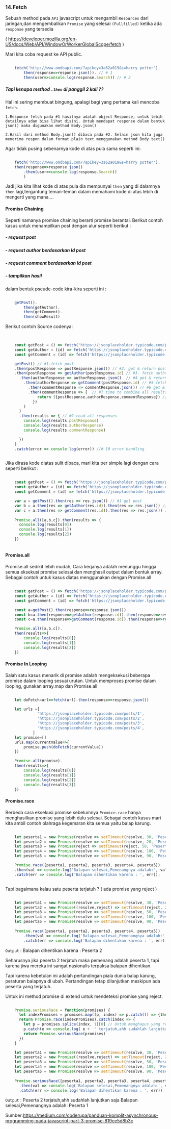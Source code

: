 ### 14.Fetch

Sebuah method pada `API` javascript untuk mengambil `Resources` dari jaringan,dan mengembalikan `Promise` yang selesai `(Fullfilled)` ketika ada `response` yang tersedia

( https://developer.mozilla.org/en-US/docs/Web/API/WindowOrWorkerGlobalScope/fetch )

Mari kita coba request ke API public.

```javascript

	fetch('http://www.omdbapi.com/?apikey=3a62a019&s=harry potter').
		then(response=>response.json()). // # 1
		then(user=>console.log(response.Search)) // # 2

```

##### Tapi kenapa method `.then` di panggil 2 kali ??

Hal ini sering membuat bingung, apalagi bagi yang pertama kali mencoba `fetch`.

`1.Response fetch pada #1 hasilnya adalah object Response, untuk lebih detailnya adan bisa lihat disini. Untuk mendapat response dalam bentuk json() maka digunakan method Body.json()`

`2.Hasil dari method Body.json() dibaca pada #2. Selain json kita juga menerima respon dalam format plain text menggunakan method Body.text()`

Agar tidak pusing sebenarnya kode di atas pula sama seperti ini:

```javascript

	fetch('http://www.omdbapi.com/?apikey=3a62a019&s=harry potter').
	then(response=>response.json()
		.then(user=>console.log(response.Search))
		)

```

Jadi jika kita lihat kode di atas pula dia mempunyai `then` yang di dalamnya `then` lagi,tergantung teman-teman dalam memahami kode di atas lebih di mengerti yang mana....

#### Promise Chaining

Seperti namanya promise chaining berarti promise berantai. Berikut contoh kasus untuk menampilkan post dengan alur seperti berikut :

##### - request post
##### - request author berdasarkan Id post
##### - request comment berdasarkan Id post
##### - tampilkan hasil

dalam bentuk pseude-code kira-kira seperti ini :

```javascript

	getPost().
		then(getAuthor).
		then(getComment).
		then(showResult)

```

Berikut contoh Source codenya:

```javascript

	
	const getPost = () => fetch('https://jsonplaceholder.typicode.com/posts/1')
	const getAuthor = (id) => fetch('https://jsonplaceholder.typicode.com/users/' + id)
	const getComment = (id) => fetch('https://jsonplaceholder.typicode.com/users/' + id)

	getPost() // #1.fetch post
	.then(postResponse => postResponse.json()) // #2. get & return post json 
	.then(postResponse => getAuthor(postResponse.id) // #3. fetch author
	  .then(authorResponse => authorResponse.json()  // #4 get & return author json
	    .then(authorResponse => getComment(postResponse.id) // #5 fetch comment
	      .then(commentResponse => commentResponse.json()) // #6 get & return comment json
	      .then(commentResponse => {  // #7 time to combine all results
	          return ({postResponse,authorResponse,commentResponse}) // #8 combine & return all reponses
	        })
	    )
	  )
	  .then(results => { // #9 read all responses
	    console.log(results.postResponse)
	    console.log(results.authorResponse)
	    console.log(results.commentResponse)

	  }) 
	)
	.catch(error => console.log(error)) //# 10 error handling



```

Jika dirasa kode diatas sulit dibaca, mari kita per simple lagi dengan cara seperti berikut :

```javascript

	const getPost = () => fetch('https://jsonplaceholder.typicode.com/posts/1')
	const getAuthor = (id) => fetch('https://jsonplaceholder.typicode.com/users/' + id)
	const getComment = (id) => fetch('https://jsonplaceholder.typicode.com/users/' + id)

	var a = getPost().then(res => res.json()) // #1 get post
	var b = a.then(res => getAuthor(res.id)).then(res => res.json()) // #2 get author
	var c = a.then(res => getComment(res.id)).then(res => res.json()) //#3 get comment
	
	Promise.all([a,b,c]).then(results => {
	  console.log(results[0])
	  console.log(results[1])
	  console.log(results[2])
	})
	 

```

#### Promise.all

Promise.all sedikit lebih mudah, Cara kerjanya adalah menunggu hingga semua eksekusi promise selesai dan menghasil output dalam bentuk array. Sebagai contoh untuk kasus diatas menggunakan dengan Promise.all

```javascript

	const getPost = () => fetch('https://jsonplaceholder.typicode.com/posts/1')
	const getAuthor = (id) => fetch('https://jsonplaceholder.typicode.com/users/' + id)
	const getComment = (id) => fetch('https://jsonplaceholder.typicode.com/users/' + id)

	const a=getPost().then(response=>response.json())
	const b=a.then(response=>getAuthor(response.id)).then(response=>response.json())
	const c=a.then(response=>getComment(response.id)).then(response=>response.json())

	Promise.all([a,b,c]).
	then(results=>{
		console.log(results[0])
		console.log(results[1])
		console.log(results[2])
	})

```

#### Promise In Looping

Salah satu kasus menarik di promise adalah mengeksekusi beberapa promise dalam looping sesuai urutan. Untuk memproses promise dalam looping, gunakan array.map dan Promise.all

```javascript

	let doFetch=url=>fetch(url).then(response=>response.json())

	let urls =[
			  'https://jsonplaceholder.typicode.com/posts/1',
			  'https://jsonplaceholder.typicode.com/posts/2',
			  'https://jsonplaceholder.typicode.com/posts/3',
			  'https://jsonplaceholder.typicode.com/posts/4',
			]
	let promise=[]
	urls.map(currentValue=>{
		promise.push(doFetch(currentValue))
	})

	Promise.all(promise).
	then(results=>{
		console.log(results[0])
		console.log(results[1])
		console.log(results[2])
		console.log(results[3])
	})

```

#### Promise.race

Berbeda cara eksekusi promise sebelumnya.`Promice.race` hanya menghasilkan promise yang lebih dulu selesai. Sebagai contoh kasus mari kita ambil contoh olahraga kegemaran kita semua yaitu balap karung.

```javascript

	let peserta1 = new Promise(resolve => setTimeout(resolve, 30, 'Peserta 1.'))
	let peserta2 = new Promise(resolve => setTimeout(resolve, 20, 'Peserta 2.'))
	let peserta3 = new Promise(reject => setTimeout(reject, 50, 'Peserta 3.'))
	let peserta4 = new Promise(resolve => setTimeout(resolve, 100, 'Peserta 4.'))
	let peserta5 = new Promise(resolve => setTimeout(resolve, 90, 'Peserta 5.'))

	Promise.race([peserta1, peserta2, peserta3, peserta4, peserta5])
    .then(val => console.log('Balapan selesai,Pemenangnya adalah:', val))
    .catch(err => console.log('Balapan dihentikan karena : ', err));



```

Tapi bagaimana kalau satu peserta terjatuh ? ( ada promise yang reject )

```javascript

	let peserta1 = new Promise(resolve => setTimeout(resolve, 30, 'Peserta 1'))
	let peserta2 = new Promise((resolve,reject) => setTimeout(reject, 20, 'Peserta 2'))
	let peserta3 = new Promise(resolve => setTimeout(resolve, 50, 'Peserta 3'))
	let peserta4 = new Promise(resolve => setTimeout(resolve, 100, 'Peserta 4'))
	let peserta5 = new Promise(resolve => setTimeout(resolve, 90, 'Peserta 5'))
	 
	Promise.race([peserta1, peserta2, peserta3, peserta4, peserta5])
	    .then(val => console.log('Balapan selesai,Pemenangnya adalah:', val))
	    .catch(err => console.log('Balapan dihentikan karena : ', err));

```

`Output` : Balapan dihentikan karena : Peserta 2

Seharusnya jika peserta 2 terjatuh maka pemenang adalah peserta 1, tapi karena jiwa mereka ini sangat nasionalis terpaksa balapan dihentikan.

Tapi karena kebetulan ini adalah pertandingan piala dunia balap karung, peraturan balapnya di ubah. Pertandingan tetap dilanjutkan meskipun ada peserta yang terjatuh.

Untuk ini method promise di extend untuk mendeteksi promise yang reject.

```javascript

	Promise.seriousRace = function(promises) {
	  let indexPromises = promises.map((p, index) => p.catch(() => {throw index})) // Memeriksa apakah data valid
	  return Promise.race(indexPromises).catch(index => {
	    let p = promises.splice(index, 1)[0] // Untuk menghapus yang reject
	    p.catch(e => console.log( e +  ' terjatuh,ahh sudahlah lanjutkan saja'))
	    return Promise.seriousRace(promises)
	  })
	}

	let peserta1 = new Promise(resolve => setTimeout(resolve, 30, 'Peserta 1'))
	let peserta2 = new Promise((resolve,reject) => setTimeout(reject, 20, 'Peserta 2'))
	let peserta3 = new Promise(resolve => setTimeout(resolve, 50, 'Peserta 3'))
	let peserta4 = new Promise(resolve => setTimeout(resolve, 100, 'Peserta 4'))
	let peserta5 = new Promise(resolve => setTimeout(resolve, 90, 'Peserta 5'))
	 
	Promise.seriousRace([peserta1, peserta2, peserta3, peserta4, peserta5])
	  .then(val => console.log('Balapan selesai,Pemenangnya adalah:', val))
	  .catch(err => console.log('Balapan dihentikan karena : ', err))


```

`Output` :
Peserta 2 terjatuh,ahh sudahlah lanjutkan saja
Balapan selesai,Pemenangnya adalah: Peserta 1

Sumber:https://medium.com/coderupa/panduan-komplit-asynchronous-programming-pada-javascript-part-3-promise-819ce5d8b3c